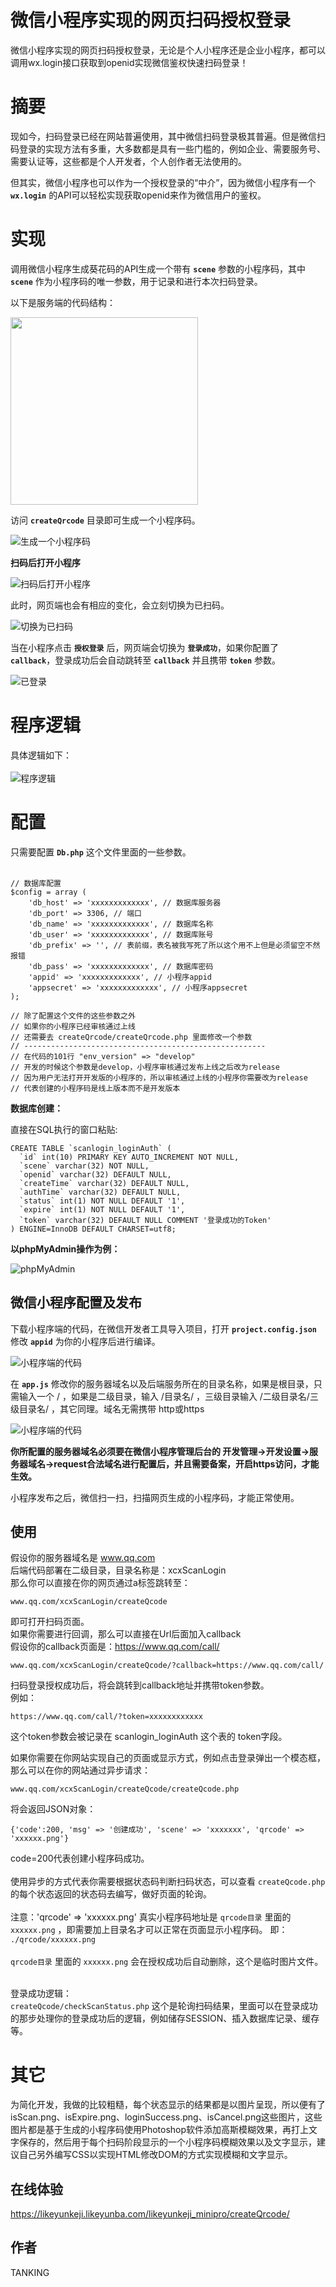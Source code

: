 # 微信小程序实现的网页扫码授权登录

微信小程序实现的网页扫码授权登录，无论是个人小程序还是企业小程序，都可以调用wx.login接口获取到openid实现微信鉴权快速扫码登录！

# 摘要

现如今，扫码登录已经在网站普遍使用，其中微信扫码登录极其普遍。但是微信扫码登录的实现方法有多重，大多数都是具有一些门槛的，例如企业、需要服务号、需要认证等，这些都是个人开发者，个人创作者无法使用的。

但其实，微信小程序也可以作为一个授权登录的“中介”，因为微信小程序有一个 **`wx.login`** 的API可以轻松实现获取openid来作为微信用户的鉴权。

# 实现

调用微信小程序生成葵花码的API生成一个带有 **`scene`** 参数的小程序码，其中 **`scene`** 作为小程序码的唯一参数，用于记录和进行本次扫码登录。

以下是服务端的代码结构：

<img src="http://img10.360buyimg.com/imgzone/jfs/t1/43837/32/23508/101315/6526695dFbaa927d3/b29a153ca9c6fbf7.jpg" width="300" />

访问 **`createQrcode`** 目录即可生成一个小程序码。

![生成一个小程序码](https://img10.360buyimg.com/imgzone/jfs/t1/219772/40/35160/20329/6526695dF28d1bcc6/a901aa6d25ca41be.jpg)

**扫码后打开小程序**

![扫码后打开小程序](https://img10.360buyimg.com/imgzone/jfs/t1/198383/13/31335/11552/65266a67Fd651e0bd/04ea831a08f156bf.jpg)

此时，网页端也会有相应的变化，会立刻切换为已扫码。

![切换为已扫码](https://img10.360buyimg.com/imgzone/jfs/t1/100144/8/40511/15921/6526695dF3edeb10c/043fd766ec1836db.jpg)

当在小程序点击 **`授权登录`** 后，网页端会切换为 **`登录成功`**，如果你配置了 **`callback`**，登录成功后会自动跳转至 **`callback`** 并且携带 **`token`** 参数。

![已登录](https://img10.360buyimg.com/imgzone/jfs/t1/224793/36/8/15732/6526695dFd6bbbefa/9fe8311d55a52b68.jpg)

# 程序逻辑

具体逻辑如下：<br/><br/>
![程序逻辑](https://img10.360buyimg.com/imgzone/jfs/t1/168191/28/33813/139647/65266affF3816d7df/f433003bc13bc64b.png)

# 配置

只需要配置 **`Db.php`** 这个文件里面的一些参数。<br/><br/>

```
// 数据库配置
$config = array (
    'db_host' => 'xxxxxxxxxxxxx', // 数据库服务器
    'db_port' => 3306, // 端口
    'db_name' => 'xxxxxxxxxxxxx', // 数据库名称
    'db_user' => 'xxxxxxxxxxxxx', // 数据库账号
    'db_prefix' => '', // 表前缀，表名被我写死了所以这个用不上但是必须留空不然报错
    'db_pass' => 'xxxxxxxxxxxxx', // 数据库密码
    'appid' => 'xxxxxxxxxxxxx', // 小程序appid
    'appsecret' => 'xxxxxxxxxxxxx', // 小程序appsecret
);

// 除了配置这个文件的这些参数之外
// 如果你的小程序已经审核通过上线
// 还需要去 createQrcode/createQrcode.php 里面修改一个参数
// ------------------------------------------------------
// 在代码的101行 "env_version" => "develop" 
// 开发的时候这个参数是develop，小程序审核通过发布上线之后改为release
// 因为用户无法打开开发版的小程序的，所以审核通过上线的小程序你需要改为release
// 代表创建的小程序码是线上版本而不是开发版本
```

**数据库创建：**

直接在SQL执行的窗口粘贴:
```
CREATE TABLE `scanlogin_loginAuth` (
  `id` int(10) PRIMARY KEY AUTO_INCREMENT NOT NULL,
  `scene` varchar(32) NOT NULL,
  `openid` varchar(32) DEFAULT NULL,
  `createTime` varchar(32) DEFAULT NULL,
  `authTime` varchar(32) DEFAULT NULL,
  `status` int(1) NOT NULL DEFAULT '1',
  `expire` int(1) NOT NULL DEFAULT '1',
  `token` varchar(32) DEFAULT NULL COMMENT '登录成功的Token'
) ENGINE=InnoDB DEFAULT CHARSET=utf8;
```

**以phpMyAdmin操作为例：**

![phpMyAdmin](https://img10.360buyimg.com/imgzone/jfs/t1/189338/34/38528/55535/65267070F59c28ec8/e70cc6b7cec49bdc.jpg)

微信小程序配置及发布
---
下载小程序端的代码，在微信开发者工具导入项目，打开 **`project.config.json`** 修改 **`appid`** 为你的小程序后进行编译。

![小程序端的代码](https://img10.360buyimg.com/imgzone/jfs/t1/151123/24/39070/23735/65267751F0e1c2276/84198275d9b3d71e.jpg)

在 **`app.js`** 修改你的服务器域名以及后端服务所在的目录名称，如果是根目录，只需输入一个 / ，如果是二级目录，输入 /目录名/ ，三级目录输入 /二级目录名/三级目录名/ ，其它同理。域名无需携带 http或https

![小程序端的代码](https://img10.360buyimg.com/imgzone/jfs/t1/164943/11/39242/25711/65267794F16c8c03d/ea8218ed67f6a2f5.jpg)

**你所配置的服务器域名必须要在微信小程序管理后台的 开发管理->开发设置->服务器域名->request合法域名进行配置后，并且需要备案，开启https访问，才能生效。**

小程序发布之后，微信扫一扫，扫描网页生成的小程序码，才能正常使用。

使用
---
假设你的服务器域名是 www.qq.com <br/>
后端代码部署在二级目录，目录名称是：xcxScanLogin <br/>
那么你可以直接在你的网页通过a标签跳转至： <br/>
```
www.qq.com/xcxScanLogin/createQcode
```
即可打开扫码页面。 <br/>
如果你需要进行回调，那么可以直接在Url后面加入callback <br/>
假设你的callback页面是：https://www.qq.com/call/
```
www.qq.com/xcxScanLogin/createQcode/?callback=https://www.qq.com/call/
```
扫码登录授权成功后，将会跳转到callback地址并携带token参数。 <br/>
例如：
```
https://www.qq.com/call/?token=xxxxxxxxxxxx
```
这个token参数会被记录在 scanlogin_loginAuth 这个表的 token字段。 <br/>

如果你需要在你网站实现自己的页面或显示方式，例如点击登录弹出一个模态框，那么可以在你的网站通过异步请求：
```
www.qq.com/xcxScanLogin/createQcode/createQcode.php
```
将会返回JSON对象：
```
{'code':200, 'msg' => '创建成功', 'scene' => 'xxxxxxx', 'qrcode' => 'xxxxxx.png'}
```
code=200代表创建小程序码成功。<br/><br/>
使用异步的方式代表你需要根据状态码判断扫码状态，可以查看 `createQcode.php` 的每个状态返回的状态码去编写，做好页面的轮询。<br/><br/>
注意：'qrcode' => 'xxxxxx.png' 真实小程序码地址是 `qrcode目录` 里面的 `xxxxxx.png` ，即需要加上目录名才可以正常在页面显示小程序码。 即： `./qrcode/xxxxxx.png` <br/><br/>
`qrcode目录` 里面的 `xxxxxx.png` 会在授权成功后自动删除，这个是临时图片文件。<br/><br/>

登录成功逻辑：<br/>
`createQcode/checkScanStatus.php` 这个是轮询扫码结果，里面可以在登录成功的那步处理你的登录成功后的逻辑，例如储存SESSION、插入数据库记录、缓存等。

# 其它

为简化开发，我做的比较粗糙，每个状态显示的结果都是以图片呈现，所以便有了isScan.png、isExpire.png、loginSuccess.png、isCancel.png这些图片，这些图片都是基于生成的小程序码使用Photoshop软件添加高斯模糊效果，再打上文字保存的，然后用于每个扫码阶段显示的一个小程序码模糊效果以及文字显示，建议自己另外编写CSS以实现HTML修改DOM的方式实现模糊和文字显示。

在线体验
---
https://likeyunkeji.likeyunba.com/likeyunkeji_minipro/createQrcode/

作者
---
TANKING
